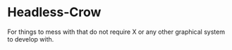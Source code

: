 Headless-Crow
=============

For things to mess with that do not require X or any other graphical system to develop with.
